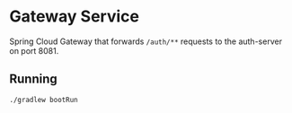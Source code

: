 # Gateway Service

Spring Cloud Gateway that forwards `/auth/**` requests to the auth-server on port 8081.

## Running

```bash
./gradlew bootRun
```